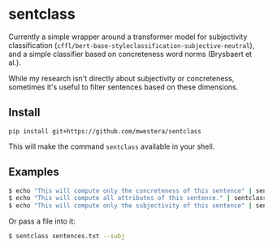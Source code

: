 # sentclass #

Currently a simple wrapper around a transformer model for subjectivity classification (`cffl/bert-base-styleclassification-subjective-neutral`), and a simple classifier based on concreteness word norms (Brysbaert et al.).

While my research isn't directly about subjectivity or concreteness, sometimes it's useful to filter sentences based on these dimensions.

## Install ##

`pip install git+https://github.com/mwestera/sentclass`

This will make the command `sentclass` available in your shell.

## Examples ##

```bash
$ echo "This will compute only the concreteness of this sentence" | sentclass --conc
$ echo "This will compute all attributes of this sentence." | sentclass
$ echo "This will compute only the subjectivity of this sentence" | sentclass --subj
```

Or pass a file into it:

```bash
$ sentclass sentences.txt --subj
```
